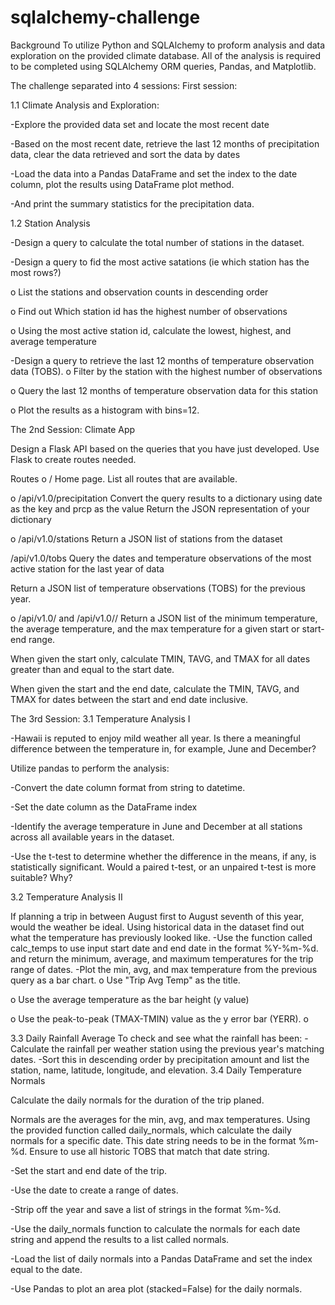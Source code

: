 # sqlalchemy-challenge

Background
To utilize Python and SQLAlchemy to proform analysis and data exploration on the provided climate database. All of the analysis is required to be completed using SQLAlchemy ORM queries, Pandas, and Matplotlib.

The challenge separated into 4 sessions:
First session:

1.1 Climate Analysis and Exploration:

-Explore the provided data set and locate the most recent date

-Based on the most recent date, retrieve the last 12 months of precipitation data, clear the data retrieved and sort the data by dates

-Load the data into a Pandas DataFrame and set the index to the date column, plot the results using DataFrame plot method. 


-And print the summary statistics for the precipitation data.


1.2 Station Analysis

-Design a query to calculate the total number of stations in the dataset.

-Design a query to fid the most active satations (ie which station has the most rows?)

o List the stations and observation counts in descending order
       
o Find out Which station id has the highest number of observations

o Using the most active station id, calculate the lowest, highest, and average temperature

-Design a query to retrieve the last 12 months of temperature observation data (TOBS).
o Filter by the station with the highest number of observations

o Query the last 12 months of temperature observation data for this station

o Plot the results as a histogram with bins=12.

The 2nd Session: Climate App

Design a Flask API based on the queries that you have just developed.
Use Flask to create routes needed.

Routes
o /
Home page.
List all routes that are available.

o /api/v1.0/precipitation
Convert the query results to a dictionary using date as the key and prcp as the value
Return the JSON representation of your dictionary

o /api/v1.0/stations
Return a JSON list of stations from the dataset

/api/v1.0/tobs
Query the dates and temperature observations of the most active station for the last year of data

Return a JSON list of temperature observations (TOBS) for the previous year.

o /api/v1.0/<start> and /api/v1.0/<start>/<end>
Return a JSON list of the minimum temperature, the average temperature, and the max temperature for a given start or start-end range.

When given the start only, calculate TMIN, TAVG, and TMAX for all dates greater than and equal to the start date.

When given the start and the end date, calculate the TMIN, TAVG, and TMAX for dates between the start and end date inclusive.

The 3rd Session:
3.1 Temperature Analysis I

-Hawaii is reputed to enjoy mild weather all year. Is there a meaningful difference between the temperature in, for example, June and December?

Utilize pandas to perform the analysis:

-Convert the date column format from string to datetime.

-Set the date column as the DataFrame index

-Identify the average temperature in June and December at all stations across all available years in the dataset. 

-Use the t-test to determine whether the difference in the means, if any, is statistically significant. Would a paired t-test, or an unpaired t-test is more suitable? Why?

3.2 Temperature Analysis II

If planning a trip in between August first to August seventh of this year, would the weather be ideal. Using historical data in the dataset find out what the temperature has previously looked like.
-Use the function called calc_temps to use input start date and end date in the format %Y-%m-%d. and return the minimum, average, and maximum temperatures for the trip  range of dates.
-Plot the min, avg, and max temperature from the previous query as a bar chart.
o Use "Trip Avg Temp" as the title.

o Use the average temperature as the bar height (y value)


o Use the peak-to-peak (TMAX-TMIN) value as the y error bar (YERR).
o 

3.3 Daily Rainfall Average
To check and see what the rainfall has been:
-Calculate the rainfall per weather station using the previous year's matching dates.
-Sort this in descending order by precipitation amount and list the station, name, latitude, longitude, and elevation.
3.4 Daily Temperature Normals

Calculate the daily normals for the duration of the trip planed. 

Normals are the averages for the min, avg, and max temperatures. Using the provided function called daily_normals, which calculate the daily normals for a specific date. This date string needs to be in the format %m-%d. Ensure to use all historic TOBS that match that date string.

-Set the start and end date of the trip.

-Use the date to create a range of dates.

-Strip off the year and save a list of strings in the format %m-%d.

-Use the daily_normals function to calculate the normals for each date string and append the results to a list called normals.

-Load the list of daily normals into a Pandas DataFrame and set the index equal to the date.

-Use Pandas to plot an area plot (stacked=False) for the daily normals.

